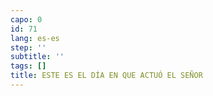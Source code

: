```yaml
---
capo: 0
id: 71
lang: es-es
step: ''
subtitle: ''
tags: []
title: ESTE ES EL DÍA EN QUE ACTUÓ EL SEÑOR
---
```

